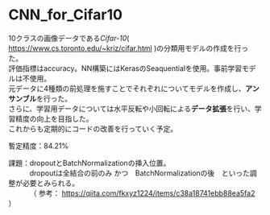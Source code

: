 # CNN_for_Cifar10<br>
10クラスの画像データである*Cifar-10*( https://www.cs.toronto.edu/~kriz/cifar.html )の分類用モデルの作成を行った。<br>
評価指標はaccuracy。NN構築にはKerasのSeaquentialを使用。事前学習モデルは不使用。<br>
元データに4種類の前処理を施すことでそれぞれについてモデルを作成し、**アンサンブル**を行った。<br>
さらに、学習用データについては水平反転や小回転による**データ拡張**を行い、学習精度の向上を目指した。<br>
これからも定期的にコードの改善を行っていく予定。<br>

暫定精度：84.21%<br>

課題：dropoutとBatchNormalizationの挿入位置。<br>
&emsp;&emsp;&emsp;dropoutは全結合の前のみ かつ　BatchNormalizationの後　といった調整が必要とみられる。<br>
&emsp;&emsp;&emsp;（ 参考： https://qiita.com/fkxyz1224/items/c38a18741ebb88ea5fa2 ）
